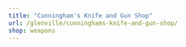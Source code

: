 ```yaml
---
title: "Cunningham's Knife and Gun Shop"
url: /glenville/cunninghams-knife-and-gun-shop/
shop: weapons
---
```

